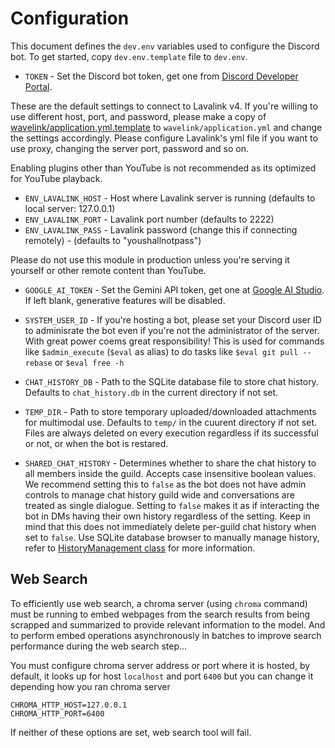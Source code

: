 # Configuration
This document defines the `dev.env` variables used to configure the Discord bot. To get started, copy `dev.env.template` file to `dev.env`.

- `TOKEN` - Set the Discord bot token, get one from [Discord Developer Portal](https://discord.com/developers/applications).

These are the default settings to connect to Lavalink v4. If you're willing to use different host, port, and password, please make a copy of [wavelink/application.yml.template](./wavelink/application.yml.template) to `wavelink/application.yml` and change the settings accordingly. Please configure Lavalink's yml file if you want to use proxy, changing the server port, password and so on.

Enabling plugins other than YouTube is not recommended as its optimized for YouTube playback.

- `ENV_LAVALINK_HOST` - Host where Lavalink server is running (defaults to local server: 127.0.0.1)
- `ENV_LAVALINK_PORT` - Lavalink port number (defaults to 2222)
- `ENV_LAVALINK_PASS` - Lavalink password (change this if connecting remotely) - (defaults to "youshallnotpass")

Please do not use this module in production unless you're serving it yourself or other remote content than YouTube.

- `GOOGLE_AI_TOKEN` - Set the Gemini API token, get one at [Google AI Studio](https://aistudio.google.com/app/apikey). If left blank, generative features will be disabled.

- `SYSTEM_USER_ID` - If you're hosting a bot, please set your Discord user ID to adminisrate the bot even if you're not the administrator of the server. With great power coems great responsibility! This is used for commands like `$admin_execute` (`$eval` as alias) to do tasks like `$eval git pull --rebase` or `$eval free -h`

- `CHAT_HISTORY_DB` - Path to the SQLite database file to store chat history. Defaults to `chat_history.db` in the current directory if not set.

- `TEMP_DIR` - Path to store temporary uploaded/downloaded attachments for multimodal use. Defaults to `temp/` in the cuurent directory if not set. Files are always deleted on every execution regardless if its successful or not, or when the bot is restared.

- `SHARED_CHAT_HISTORY` - Determines whether to share the chat history to all members inside the guild. Accepts case insensitive boolean values. We recommend setting this to `false` as the bot does not have admin controls to manage chat history guild wide and conversations are treated as single dialogue. Setting to `false` makes it as if interacting the bot in DMs having their own history regardless of the setting. Keep in mind that this does not immediately delete per-guild chat history when set to `false`. Use SQLite database browser to manually manage history, refer to [HistoryManagement class](./core/ai/history.py) for more information.

## Web Search
To efficiently use web search, a chroma server (using `chroma` command) must be running to embed webpages from the search results from being scrapped and summarized to provide relevant information to the model. And to perform embed operations asynchronously in batches to improve search performance during the web search step...

You must configure chroma server address or port where it is hosted, by default, it looks up for host `localhost` and port `6400` but you can change it depending how you ran chroma server

```
CHROMA_HTTP_HOST=127.0.0.1
CHROMA_HTTP_PORT=6400
```
If neither of these options are set, web search tool will fail.